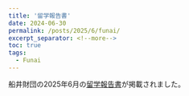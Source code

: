 ```yaml
---
title: '留学報告書'
date: 2024-06-30
permalink: /posts/2025/6/funai/
excerpt_separator: <!--more-->
toc: true
tags:
  - Funai
---
```

船井財団の2025年6月の[留学報告書](https://admin.funaifoundation.jp/upload/funai/user/056ytgmdo1k8.pdf)が掲載されました。
<!--more-->